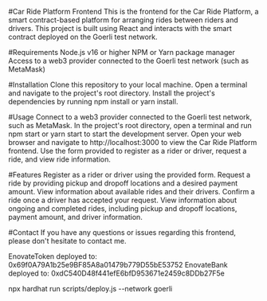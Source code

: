 #Car Ride Platform Frontend
This is the frontend for the Car Ride Platform, a smart contract-based platform for arranging rides between riders and drivers. This project is built using React and interacts with the smart contract deployed on the Goerli test network.

#Requirements
Node.js v16 or higher
NPM or Yarn package manager
Access to a web3 provider connected to the Goerli test network (such as MetaMask)

#Installation
Clone this repository to your local machine.
Open a terminal and navigate to the project's root directory.
Install the project's dependencies by running npm install or yarn install.

#Usage
Connect to a web3 provider connected to the Goerli test network, such as MetaMask.
In the project's root directory, open a terminal and run npm start or yarn start to start the development server.
Open your web browser and navigate to http://localhost:3000 to view the Car Ride Platform frontend.
Use the form provided to register as a rider or driver, request a ride, and view ride information.

#Features
Register as a rider or driver using the provided form.
Request a ride by providing pickup and dropoff locations and a desired payment amount.
View information about available rides and their drivers.
Confirm a ride once a driver has accepted your request.
View information about ongoing and completed rides, including pickup and dropoff locations, payment amount, and driver information.

#Contact
If you have any questions or issues regarding this frontend, please don't hesitate to contact me.



EnovateToken deployed to: 0x69f0A79A1b25e9BF85A8a01479b779D55bE53752
EnovateBank deployed to: 0xdC540D48f441efE6bfD953671e2459c8DDb27F5e



npx hardhat run scripts/deploy.js --network goerli